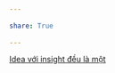 ---  
share: True  
---  
[Idea với insight đều là một](./Idea%20v%E1%BB%9Bi%20insight%20%C4%91%E1%BB%81u%20l%C3%A0%20m%E1%BB%99t.md)  
